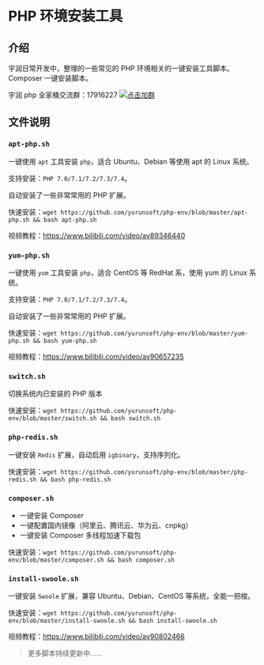 # PHP 环境安装工具

## 介绍

宇润日常开发中，整理的一些常见的 PHP 环境相关的一键安装工具脚本。Composer 一键安装脚本。

宇润 php 全家桶交流群：17916227 [![点击加群](https://pub.idqqimg.com/wpa/images/group.png "点击加群")](https://jq.qq.com/?_wv=1027&k=5wXf4Zq)

## 文件说明

### `apt-php.sh`

一键使用 `apt` 工具安装 `php`，适合 Ubuntu、Debian 等使用 apt 的 Linux 系统。

支持安装：`PHP 7.0/7.1/7.2/7.3/7.4`。

自动安装了一些非常常用的 PHP 扩展。

快速安装：`wget https://github.com/yurunsoft/php-env/blob/master/apt-php.sh && bash apt-php.sh`

视频教程：<https://www.bilibili.com/video/av89346440>

### `yum-php.sh`

一键使用 `yum` 工具安装 `php`，适合 CentOS 等 RedHat 系，使用 yum 的 Linux 系统。

支持安装：`PHP 7.0/7.1/7.2/7.3/7.4`。

自动安装了一些非常常用的 PHP 扩展。

快速安装：`wget https://github.com/yurunsoft/php-env/blob/master/yum-php.sh && bash yum-php.sh`

视频教程：<https://www.bilibili.com/video/av90657235>

### `switch.sh`

切换系统内已安装的 PHP 版本

快速安装：`wget https://github.com/yurunsoft/php-env/blob/master/switch.sh && bash switch.sh`

### `php-redis.sh`

一键安装 `Redis` 扩展，自动启用 `igbinary`，支持序列化。

快速安装：`wget https://github.com/yurunsoft/php-env/blob/master/php-redis.sh && bash php-redis.sh`

### `composer.sh`

* 一键安装 Composer
* 一键配置国内镜像（阿里云、腾讯云、华为云、cnpkg）
* 一键安装 Composer 多线程加速下载包

快速安装：`wget https://github.com/yurunsoft/php-env/blob/master/composer.sh && bash composer.sh`

### `install-swoole.sh`

一键安装 `Swoole` 扩展，兼容 Ubuntu、Debian、CentOS 等系统，全能一把梭。

快速安装：`wget https://github.com/yurunsoft/php-env/blob/master/install-swoole.sh && bash install-swoole.sh`

视频教程：<https://www.bilibili.com/video/av90802466>

> 更多脚本持续更新中……
